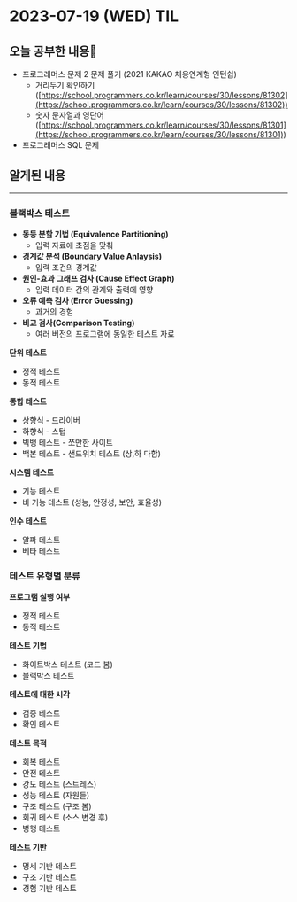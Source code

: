 # 2023-07-19 (WED) TIL

## 오늘 공부한 내용📒

- 프로그래머스 문제 2 문제 풀기 (2021 KAKAO 채용연계형 인턴쉽)
    - 거리두기 확인하기 ([https://school.programmers.co.kr/learn/courses/30/lessons/81302](https://school.programmers.co.kr/learn/courses/30/lessons/81302))
    - 숫자 문자열과 영단어 ([https://school.programmers.co.kr/learn/courses/30/lessons/81301](https://school.programmers.co.kr/learn/courses/30/lessons/81301))
- 프로그래머스 SQL 문제

## 알게된 내용

---

### 블랙박스 테스트

- **동등 분할 기법 (Equivalence Partitioning)**
    - 입력 자료에 초점을 맞춰
- **경계값 분석 (Boundary Value Anlaysis)**
    - 입력 조건의 경계값
- **원인-효과 그래프 검사 (Cause Effect Graph)**
    - 입력 데이터 간의 관계와 출력에 영향
- **오류 예측 검사 (Error Guessing)**
    - 과거의 경험
- **비교 검사(Comparison Testing)**
    - 여러 버전의 프로그램에 동일한 테스트 자료

**단위 테스트**

- 정적 테스트
- 동적 테스트

**통합 테스트**

- 상향식 - 드라이버
- 하향식 - 스텁
- 빅뱅 테스트 - 쪼만한 사이트
- 백본 테스트 - 샌드위치 테스트 (상,하 다함)

**시스템 테스트**

- 기능 테스트
- 비 기능 테스트 (성능, 안정성, 보안, 효율성)

**인수 테스트**

- 알파 테스트
- 베타 테스트

### 테스트 유형별 분류

**프로그램 실행 여부**

- 정적 테스트
- 동적 테스트

**테스트 기법**

- 화이트박스 테스트 (코드 봄)
- 블랙박스 테스트

**테스트에 대한 시각**

- 검증 테스트
- 확인 테스트

**테스트 목적**

- 회복 테스트
- 안전 테스트
- 강도 테스트 (스트레스)
- 성능 테스트 (자원들)
- 구조 테스트 (구조 봄)
- 회귀 테스트 (소스 변경 후)
- 병행 테스트

**테스트 기반**

- 명세 기반 테스트
- 구조 기반 테스트
- 경험 기반 테스트